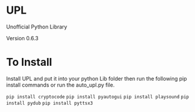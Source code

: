 # UPL
Unofficial Python Library

Version 0.6.3

# To Install
Install UPL and put it into your python Lib folder then run the
following pip install commands or run the auto_upl.py file.

```pip install cryptocode```
```pip install pyautogui```
```pip install playsound```
```pip install pydub```
```pip install pyttsx3```
